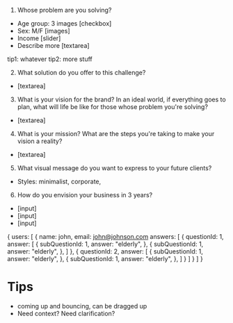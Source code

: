 1. Whose problem are you solving?

* Age group: 3 images [checkbox]
* Sex: M/F [images]
* Income [slider]
* Describe more [textarea]

tip1: whatever
tip2: more stuff

2. What solution do you offer to this challenge?

* [textarea]

3. What is your vision for the brand? In an ideal world, if everything goes to plan, what will life be like for those whose problem you're solving?

* [textarea]

4. What is your mission? What are the steps you're taking to make your vision a reality?

* [textarea]

5. What visual message do you want to express to your future clients?

* Styles: minimalist, corporate,

6. How do you envision your business in 3 years?

* [input]
* [input]
* [input]

{
  users: [
    {
      name: john,
      email: john@johnson.com
      answers: [
        {
          questionId: 1,
          answer: [
            {
              subQuestionId: 1,
              answer: "elderly",
            },
            {
              subQuestionId: 1,
              answer: "elderly",
            },
          ]
        },
        {
          questionId: 2,
          answer: [
            {
              subQuestionId: 1,
              answer: "elderly",
            },
            {
              subQuestionId: 1,
              answer: "elderly",
            },
          ]
        }
      ]
    }
  ]
}






# Tips

* coming up and bouncing, can be dragged up
* Need context? Need clarification?


